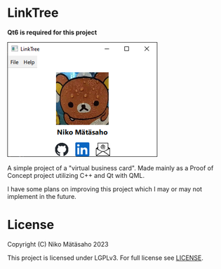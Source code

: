 # LinkTree

**Qt6 is required for this project**

![Main window](img/main_window.png)

A simple project of a "virtual business card". Made mainly as a Proof of Concept project utilizing C++ and Qt with QML.

I have some plans on improving this project which I may or may not implement in the future.


# License

Copyright (C) Niko Mätäsaho 2023

This project is licensed under LGPLv3. For full license see [LICENSE](LICENSE).
